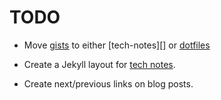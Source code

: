 # TODO #################################################################

- Move [gists][] to either [tech-notes][] or [dotfiles][]

- Create a Jekyll layout for [tech notes][].

- Create next/previous links on blog posts.

[tech notes]: http://pedroivanlopez.com/tech-notes
[dotfiles]: https://github.com/lopezpdvn/dotfiles
[gists]: https://gist.github.com/lopezpdvn
